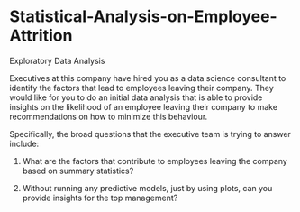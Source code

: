 # Statistical-Analysis-on-Employee-Attrition
Exploratory Data Analysis

Executives at this company have hired you as a data science consultant to identify the factors that lead 
to employees leaving their company. They would like for you to do an initial data analysis that is able to 
provide insights on the likelihood of an employee leaving their company to make recommendations on 
how to minimize this behaviour.

Specifically, the broad questions that the executive team is trying to answer include:

1. What are the factors that contribute to employees leaving the company based on summary 
statistics?

2. Without running any predictive models, just by using plots, can you provide insights for 
the top management?
